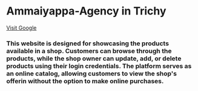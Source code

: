 ﻿# Ammaiyappa-Agency in Trichy
 
<a href="https://www.example.com" target="_blank">Visit Google</a>

### This website is designed for showcasing the products available in a shop. Customers can browse through the products, while the shop owner can update, add, or delete products using their login credentials. The platform serves as an online catalog, allowing customers to view the shop's offerin without the option to make online purchases.
